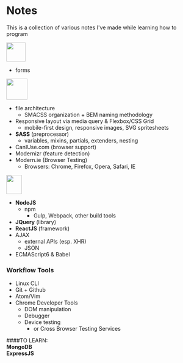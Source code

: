 # Notes
This is a collection of various notes I've made while learning how to program

<img src="https://www.w3.org/html/logo/downloads/HTML5_Logo_512.png" width="50" height="50">

  - forms

<img src="http://www.blackbirdsolutions.com.au/sites/default/files/styles/medium/public/blog/css3-logo.png?itok=r8kt8WZA" width="55" height="55">

  - file architecture
    - SMACSS organization + BEM naming methodology
  - Responsive layout via media query & Flexbox/CSS Grid
    - mobile-first design, responsive images, SVG spritesheets
  - **SASS** (preprocessor)
      - variables, mixins, partials, extenders, nesting
  - CanIUse.com (browser support)
  - Modernizr (feature detection)
  - Modern.ie (Browser Testing)
    - Browsers: Chrome, Firefox, Opera, Safari, IE

<img src="https://seeklogo.com/images/J/java-script-js-logo-ACF4AE5082-seeklogo.com.png" width="40" height="50">

- **NodeJS**
  - npm
    + Gulp, Webpack, other build tools
- **JQuery** (library)
- **ReactJS** (framework)
- AJAX
    - external APIs (esp. XHR)
    - JSON
- ECMAScript6 & Babel


### Workflow Tools
- Linux CLI
- Git + Github
- Atom/Vim
- Chrome Developer Tools
  - DOM manipulation
  - Debugger
  - Device testing
    - or Cross Browser Testing Services

####TO LEARN:  
**MongoDB**  
**ExpressJS**
